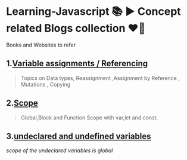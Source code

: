 # Learning-Javascript :books: ▶️ Concept related Blogs collection :heart_on_fire:
  Books and Websites to refer 

## 1.[Variable assignments / Referencing](https://www.sitepoint.com/variable-assignment-mutation-javascript/)
> Topics on Data types, Reassignment ,Assignment by Reference , Mutations ,  Copying
## 2.[Scope](https://www.w3schools.com/js/js_scope.asp)
> Global,Block and Function Scope with var,let and const.
## 3.[undeclared and undefined variables](https://www.geeksforgeeks.org/what-are-undeclared-and-undefined-variables-in-javascript/)
*scope of the undeclared variables is global*
